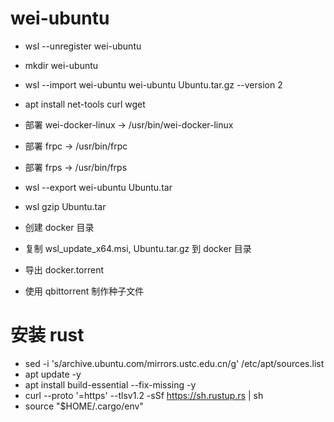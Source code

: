 # wei-ubuntu

- wsl --unregister wei-ubuntu
- mkdir wei-ubuntu
- wsl --import wei-ubuntu wei-ubuntu Ubuntu.tar.gz --version 2

- apt install net-tools curl wget
- 部署 wei-docker-linux -> /usr/bin/wei-docker-linux
- 部署 frpc -> /usr/bin/frpc
- 部署 frps -> /usr/bin/frps

- wsl --export wei-ubuntu Ubuntu.tar
- wsl gzip Ubuntu.tar
- 创建 docker 目录
- 复制 wsl_update_x64.msi, Ubuntu.tar.gz 到 docker 目录
- 导出 docker.torrent
- 使用 qbittorrent 制作种子文件

# 安装 rust

- sed -i 's/archive.ubuntu.com/mirrors.ustc.edu.cn/g' /etc/apt/sources.list
- apt update -y
- apt install build-essential --fix-missing -y
- curl --proto '=https' --tlsv1.2 -sSf https://sh.rustup.rs | sh
- source "$HOME/.cargo/env"
